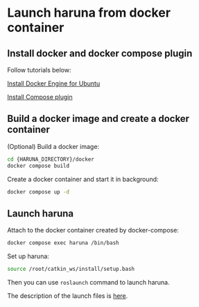 # Launch haruna from docker container

## Install docker and docker compose plugin

Follow tutorials below:

[Install Docker Engine for Ubuntu](https://docs.docker.com/engine/install/ubuntu/#install-using-the-repository)

[Install Compose plugin](https://docs.docker.com/compose/install/linux/#install-using-the-repository)

## Build a docker image and create a docker container

(Optional) Build a docker image:

```bash
cd {HARUNA_DIRECTORY}/docker
docker compose build
```

Create a docker container and start it in background:

```bash
docker compose up -d
```

## Launch haruna

Attach to the docker container created by docker-compose:

```bash
docker compose exec haruna /bin/bash
```

Set up haruna:

```bash
source /root/catkin_ws/install/setup.bash
```

Then you can use `roslaunch` command to launch haruna.

The description of the launch files is [here](../docs/launch.md).
